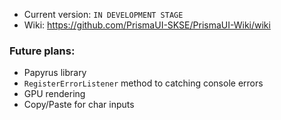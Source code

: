 - Current version: `IN DEVELOPMENT STAGE`
- Wiki: https://github.com/PrismaUI-SKSE/PrismaUI-Wiki/wiki

### Future plans:
- Papyrus library
- `RegisterErrorListener` method to catching console errors
- GPU rendering
- Copy/Paste for char inputs
